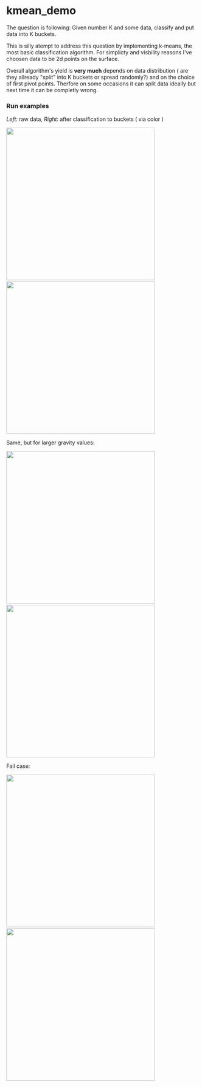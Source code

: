 # kmean_demo
The question is following: Given number K and some data, classify and put data into K buckets.

This is silly atempt to address this question by implementing k-means, the most basic classification algorithm. For simplicty and visbility reasons I've choosen data to be 2d points on the surface.

Overall algorithm's yield is **very much** depends on data distribution ( are they allready "split" into K buckets or spread randomly?) and on the choice of first pivot points. Therfore on some occasions it can split data ideally but next time it can be completly wrong.


### Run examples

*Left:* raw data, *Right:* after classification to buckets ( via color )

<img src="https://i.ibb.co/WtHJXg6/kmeans3.png" width="390" height="400">&nbsp;&nbsp;&nbsp;&nbsp;&nbsp;&nbsp;&nbsp;&nbsp;&nbsp;&nbsp;<img src="https://i.ibb.co/4777pTb/kmeans4.png" width="390" height="400">


Same, but for larger gravity values: 

<img src="https://i.ibb.co/QdN6s8s/kmeans-1.png" width="390" height="400">&nbsp;&nbsp;&nbsp;&nbsp;&nbsp;&nbsp;&nbsp;&nbsp;&nbsp;&nbsp; <img src="https://i.ibb.co/jrXx4YX/kmeans2.png" width="390" height="400">

Fail case: 

<img src="https://i.ibb.co/wd3WdYL/kmeans5.png" width="390" height="400">&nbsp;&nbsp;&nbsp;&nbsp;&nbsp;&nbsp;&nbsp;&nbsp;&nbsp;&nbsp; <img src="https://i.ibb.co/ssfwrW6/kmeans6.png" width="390" height="400">




